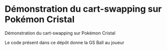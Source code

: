 # Démonstration du cart-swapping sur Pokémon Cristal
Démonstration du cart-swapping sur Pokémon Cristal

Le code présent dans ce dépôt donne la GS Ball au joueur
